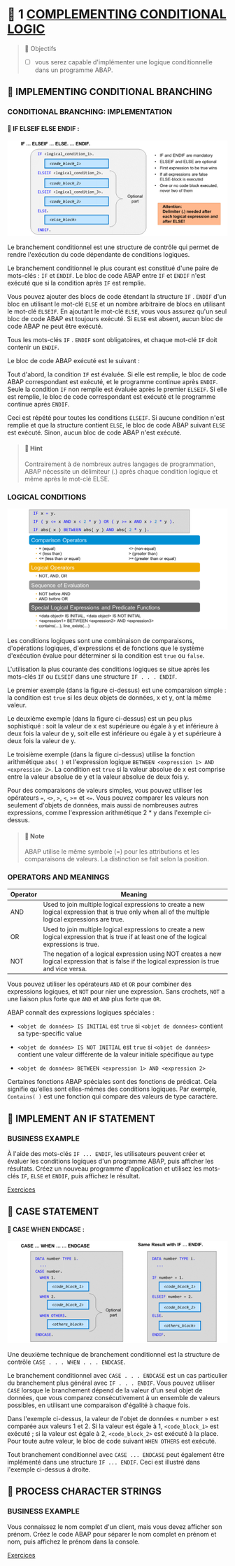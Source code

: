 # 🌸 1 [COMPLEMENTING CONDITIONAL LOGIC](https://learning.sap.com/learning-journeys/learn-the-basics-of-abap-programming-on-sap-btp/implementing-conditional-logic_fbe05958-b3af-437a-9ce4-bc1197ffd035)

> 🌺 Objectifs
>
> - [ ] vous serez capable d'implémenter une logique conditionnelle dans un programme ABAP.

## 🌸 IMPLEMENTING CONDITIONAL BRANCHING

### CONDITIONAL BRANCHING: IMPLEMENTATION

#### 💮 **IF ELSEIF ELSE ENDIF** :

![](./assets/Branching_Freely_Def_Cond_scr.png)

Le branchement conditionnel est une structure de contrôle qui permet de rendre l'exécution du code dépendante de conditions logiques.

Le branchement conditionnel le plus courant est constitué d'une paire de mots-clés : `IF` et `ENDIF`. Le bloc de code ABAP entre `IF` et `ENDIF` n'est exécuté que si la condition après `IF` est remplie.

Vous pouvez ajouter des blocs de code étendant la structure `IF` . `ENDIF` d'un bloc en utilisant le mot-clé `ELSE` et un nombre arbitraire de blocs en utilisant le mot-clé `ELSEIF`. En ajoutant le mot-clé `ELSE`, vous vous assurez qu'un seul bloc de code ABAP est toujours exécuté. Si `ELSE` est absent, aucun bloc de code ABAP ne peut être exécuté.

Tous les mots-clés `IF` . `ENDIF` sont obligatoires, et chaque mot-clé `IF` doit contenir un `ENDIF`.

Le bloc de code ABAP exécuté est le suivant :

Tout d'abord, la condition `IF` est évaluée. Si elle est remplie, le bloc de code ABAP correspondant est exécuté, et le programme continue après `ENDIF`.
Seule la condition `IF` non remplie est évaluée après le premier `ELSEIF`. Si elle est remplie, le bloc de code correspondant est exécuté et le programme continue après `ENDIF`.

Ceci est répété pour toutes les conditions `ELSEIF`. Si aucune condition n'est remplie et que la structure contient `ELSE`, le bloc de code ABAP suivant `ELSE` est exécuté. Sinon, aucun bloc de code ABAP n'est exécuté.

> #### 🍧 Hint
>
> Contrairement à de nombreux autres langages de programmation, ABAP nécessite un délimiteur (.) après chaque condition logique et même après le mot-clé ELSE.

### LOGICAL CONDITIONS

![](./assets/Logical_Conditions_scr.png)

Les conditions logiques sont une combinaison de comparaisons, d'opérations logiques, d'expressions et de fonctions que le système d'exécution évalue pour déterminer si la condition est `true` ou `false`.

L'utilisation la plus courante des conditions logiques se situe après les mots-clés `IF` ou `ELSEIF` dans une structure `IF . . . ENDIF`.

Le premier exemple (dans la figure ci-dessus) est une comparaison simple : la condition est `true` si les deux objets de données, x et y, ont la même valeur.

Le deuxième exemple (dans la figure ci-dessus) est un peu plus sophistiqué : soit la valeur de x est supérieure ou égale à y et inférieure à deux fois la valeur de y, soit elle est inférieure ou égale à y et supérieure à deux fois la valeur de y.

Le troisième exemple (dans la figure ci-dessus) utilise la fonction arithmétique `abs( )` et l'expression logique `BETWEEN <expression 1> AND <expression 2>`. La condition est `true` si la valeur absolue de x est comprise entre la valeur absolue de y et la valeur absolue de deux fois y.

Pour des comparaisons de valeurs simples, vous pouvez utiliser les opérateurs `=`, `<>`, `>`, `<`, `>`= et `<=`. Vous pouvez comparer les valeurs non seulement d'objets de données, mais aussi de nombreuses autres expressions, comme l'expression arithmétique 2 \* y dans l'exemple ci-dessus.

> #### 🍧 Note
>
> ABAP utilise le même symbole (=) pour les attributions et les comparaisons de valeurs. La distinction se fait selon la position.

### OPERATORS AND MEANINGS

| Operator | Meaning                                                                                                                                               |
| -------- | ----------------------------------------------------------------------------------------------------------------------------------------------------- |
| AND      | Used to join multiple logical expressions to create a new logical expression that is true only when all of the multiple logical expressions are true. |
| OR       | Used to join multiple logical expressions to create a new logical expression that is true if at least one of the logical expressions is true.         |
| NOT      | The negation of a logical expression using NOT creates a new logical expression that is false if the logical expression is true and vice versa.       |

Vous pouvez utiliser les opérateurs `AND` et `OR` pour combiner des expressions logiques, et `NOT` pour nier une expression. Sans crochets, `NOT` a une liaison plus forte que `AND` et `AND` plus forte que `OR`.

ABAP connaît des expressions logiques spéciales :

- `<objet de données> IS INITIAL` est `true` si `<objet de données>` contient sa type-specific value

- `<objet de données> IS NOT INITIAL` est `true` si `<objet de données>` contient une valeur différente de la valeur initiale spécifique au type

- `<objet de données> BETWEEN <expression 1> AND <expression 2>`

Certaines fonctions ABAP spéciales sont des fonctions de prédicat. Cela signifie qu'elles sont elles-mêmes des conditions logiques. Par exemple, `Contains( )` est une fonction qui compare des valeurs de type caractère.

## 🌸 IMPLEMENT AN IF STATEMENT

### BUSINESS EXAMPLE

À l'aide des mots-clés `IF ... ENDIF`, les utilisateurs peuvent créer et évaluer les conditions logiques d'un programme ABAP, puis afficher les résultats. Créez un nouveau programme d'application et utilisez les mots-clés `IF`, `ELSE` et `ENDIF`, puis affichez le résultat.

[Exercices](./assets/hands_on.pdf)

## 🌸 CASE STATEMENT

#### 💮 **CASE WHEN ENDCASE** :

![](./assets/Branch_Equals_Compar_scr.png)

Une deuxième technique de branchement conditionnel est la structure de contrôle `CASE . . . WHEN . . . ENDCASE`.

Le branchement conditionnel avec `CASE . . . ENDCASE` est un cas particulier du branchement plus général avec `IF . . . ENDIF`. Vous pouvez utiliser `CASE` lorsque le branchement dépend de la valeur d'un seul objet de données, que vous comparez consécutivement à un ensemble de valeurs possibles, en utilisant une comparaison d'égalité à chaque fois.

Dans l'exemple ci-dessus, la valeur de l'objet de données « number » est comparée aux valeurs 1 et 2. Si la valeur est égale à 1, `<code_block_1>` est exécuté ; si la valeur est égale à 2, `<code_block_2>` est exécuté à la place. Pour toute autre valeur, le bloc de code suivant `WHEN OTHERS` est exécuté.

Tout branchement conditionnel avec `CASE ... ENDCASE` peut également être implémenté dans une structure `IF ... ENDIF`. Ceci est illustré dans l'exemple ci-dessus à droite.

## 🌸 PROCESS CHARACTER STRINGS

### BUSINESS EXAMPLE

Vous connaissez le nom complet d'un client, mais vous devez afficher son prénom. Créez le code ABAP pour séparer le nom complet en prénom et nom, puis affichez le prénom dans la console.

[Exercices](<./assets/hands_on%20(1).pdf>)
